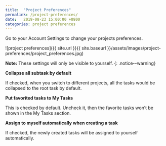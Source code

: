 ```yaml
---
title:  "Project Preferences"
permalink: /project-preferences/  
date:   2019-08-23 15:00:00 +0800
categories: project preferences
---
```

Go to your Account Settings to change your projects preferences. 

![project preferences]({{ site.url }}{{ site.baseurl }}/assets/images/project-preferences/project_preferences.jpg)

**Note:** These settings will only be visible to yourself. 
{: .notice--warning}

**Collapse all subtask by default**

If checked, when you switch to different projects, all the tasks would be collapsed to the root task by default. 

**Put favorited tasks to My Tasks**

This is checked by default. Uncheck it, then the favorite tasks won’t be shown in the My Tasks section. 

**Assign to myself automatically when creating a task**

If checked, the newly created tasks will be assigned to yourself automatically. 